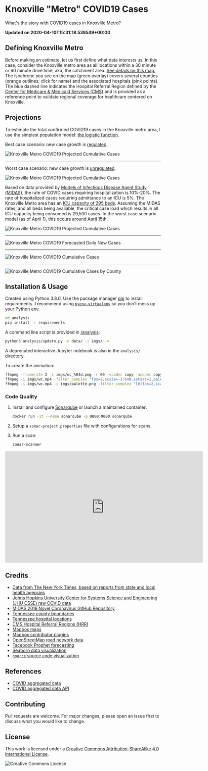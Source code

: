 # Knoxville "Metro" COVID19 Cases

What's the story with COVID19 cases in Knoxville Metro?

**Updated on 2020-04-10T15:31:18.539549+00:00**

## Defining Knoxville Metro

Before making an estimate, let us first define what data interests us. In this case, consider the Knoxville metro area as all locations within a 30 minute or 60 minute drive time, aka, the catchment area. [See details on this map.](https://www.kcavagnolo.com/knx-covid/) The isochrone you see on the map (green overlay) covers several counties (orange outlines; click for name) and the associated hospitals (pink points). The blue dashed line indicates the Hospital Referral Region defined by the [Center for Medicare & Medicaid Services (CMS)](https://www.cms.gov/) and is provided as a reference point to validate regional coverage for healthcare centered on Knoxville.

## Projections

To estimate the total confirmed COVID19 cases in the Knoxville metro area, I use the simplest population model: [the logistic function](https://en.wikipedia.org/wiki/Logistic_function#In_ecology:_modeling_population_growth).

Best case scenario: new case growth is [regulated](https://www.khanacademy.org/science/biology/ecology/population-growth-and-regulation/a/exponential-logistic-growth).

![Knoxville Metro COVID19 Projected Cumulative Cases](/imgs/metro-cases-all-fit-best.png)

---

Worst case scenario: new case growth is [unregulated](https://facebook.github.io/prophet/docs/saturating_forecasts.html#forecasting-growth).

![Knoxville Metro COVID19 Projected Cumulative Cases](/imgs/metro-cases-all-fit-worst.png)

Based on data provided by [Models of Infectious Disease Agent Study (MIDAS)](https://midasnetwork.us/covid-19/), the rate of COVID cases requiring hospitalization is 10%-20%. The rate of hospitalized cases requiring admittance to an ICU is 5%. The Knoxville Metro area has an [ICU capacity of 295 beds](https://www.wbir.com/article/news/health/coronavirus/knox-co-has-173-icu-beds-all-others-in-our-area-combined-have-131-its-indicative-of-a-broader-problem/51-7727cc22-384c-4e67-8008-ec770b949b25). Assuming the MIDAS rates, and all beds being available, the critical case load which results in all ICU capacity being consumed is 29,500 cases. In the worst case scenario model (as of April 1), this occurs around April 15th.

![Knoxville Metro COVID19 Projected Cumulative Cases](/imgs/wc.gif)

---

![Knoxville Metro COVID19 Forecasted Daily New Cases](/imgs/metro-cases-all-daily-forecasted.png)

---

![Knoxville Metro COVID19 Cumulative Cases](/imgs/metro-cases-all.png)

---

![Knoxville Metro COVID19 Cumulative Cases by County](/imgs/metro-cases-county.png)

## Installation & Usage

Created using Python 3.8.0. Use the package manager [pip](https://pip.pypa.io/en/stable/) to install requirements. I recommend using [`pyenv-virtualenv`](https://github.com/pyenv/pyenv-virtualenv) so you don't mess up your Python env.

```bash
cd analysis
pip install -r requirements
```

A command line script is provided in [/analysis](/analysis):

```bash
python3 analysis/update.py -d data/ -i imgs/ -v
```

A deprecated interactive Jupyter notebook is also in the `analysis/` directory.

To create the animation:

```bash
ffmpeg -framerate 2 -i imgs/wc_%04d.png -r 60 -vcodec copy -acodec copy -vcodec libx264 -pix_fmt yuv420p -y imgs/wc.mp4
ffmpeg -i imgs/wc.mp4 -filter_complex "fps=2,scale=-1:640,setsar=1,palettegen" -y imgs/palette.png
ffmpeg -i imgs/wc.mp4 -i imgs/palette.png -filter_complex "[0]fps=2,scale=-1:640,setsar=1[x];[x][1:v]paletteuse" -y imgs/wc.gif
```

### Code Quality

1. Install and configure [Sonarqube](https://docs.sonarqube.org/latest/) or launch a maintained container:

   ```bash
   docker run -it --name sonarqube -p 9000:9000 sonarqube
   ```

2. Setup a `sonar-project.properties` file with configurations for scans.

3. Run a scan:

   ```bash
   sonar-scanner
   ```

<iframe src="https://player.vimeo.com/video/406274931" width="640" height="360" frameborder="0" allow="autoplay; fullscreen" allowfullscreen></iframe>

## Credits

- [Data from The New York Times, based on reports from state and local health agencies](https://github.com/nytimes/covid-19-data)
- [Johns Hopkins University Center for Systems Science and Engineering (JHU CSSE) raw COVID data](https://github.com/CSSEGISandData/COVID-19)
- [MIDAS 2019 Novel Coronavirus GitHub Repository](https://github.com/midas-network/COVID-19)
- [Tennessee county boundaries](https://tn-tnmap.opendata.arcgis.com/datasets/TWRA::tn-counties)
- [Tennessee hospital locations](https://hub.arcgis.com/datasets/TDH::hospitals)
- [CMS Hospital Referral Regions (HRR)](https://hub.arcgis.com/datasets/fedmaps::hospital-referral-regions)
- [Mapbox maps](https://www.mapbox.com/about/maps/)
- [Mapbox contributor plugins](https://docs.mapbox.com/mapbox-gl-js/plugins/)
- [OpenStreetMap road network data](http://www.openstreetmap.org/about/)
- [Facebook Prophet forecasting](https://github.com/facebook/prophet)
- [Seaborn data visualization](https://github.com/mwaskom/seaborn)
- [`gource` source code visualization](https://gource.io/)

## References

- [COVID aggregated data](https://github.com/pomber/covid19)
- [COVID aggregated data API](https://covid19api.com/)

## Contributing

Pull requests are welcome. For major changes, please open an issue first to discuss what you would like to change.

## License

This work is licensed under a [Creative Commons Attribution-ShareAlike 4.0 International License](LICENSE).

![Creative Commons License](https://i.creativecommons.org/l/by-sa/4.0/88x31.png "license")
